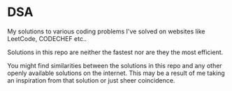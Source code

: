# DSA
My solutions to various coding problems I've solved on websites like LeetCode, CODECHEF etc..

Solutions in this repo are neither the fastest nor are they the most efficient.

You might find similarities between the solutions in this repo and any other openly available solutions on the internet. This may be a result of me taking an inspiration from that solution or just sheer coincidence.
